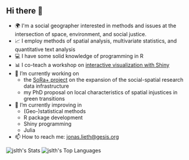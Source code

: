 ## Hi there 👋


- 🌍 I'm a social geographer interested in methods and issues at the intersection of space, environment, and social justice.
- 📈 I employ methods of spatial analysis, multivariate statistics, and quantitative text analysis
- 💻 I have some solid knowledge of programming in R
- 📊 I co-teach a workshop on [interactive visualization with Shiny](https://github.com/paulcbauer/shiny_workshop)
- 🔭 I’m currently working on
  - the [SoRa+ project](https://sora-service.org/) on the expansion of the social-spatial research data infrastructure
  - my PhD proposal on local characteristics of spatial injustices in green transitions
- 🌱 I’m currently improving in
  - (Geo-)statistical methods
  - R package development
  - Shiny programming
  - Julia
- 📫 How to reach me: [jonas.lieth@gesis.org](mailto:jonas.lieth@gesis.org)

![jslth's Stats](https://github-readme-stats.vercel.app/api?username=jslth&theme=dracula&show_icons=true&hide_border=true&count_private=true)
![jslth's Top Languages](https://github-readme-stats.vercel.app/api/top-langs/?username=jslth&theme=dracula&show_icons=true&hide_border=true&layout=compact)
